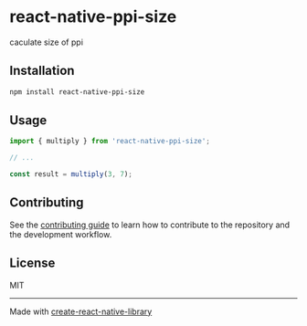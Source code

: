 # react-native-ppi-size

caculate size of ppi

## Installation

```sh
npm install react-native-ppi-size
```

## Usage


```js
import { multiply } from 'react-native-ppi-size';

// ...

const result = multiply(3, 7);
```


## Contributing

See the [contributing guide](CONTRIBUTING.md) to learn how to contribute to the repository and the development workflow.

## License

MIT

---

Made with [create-react-native-library](https://github.com/callstack/react-native-builder-bob)
